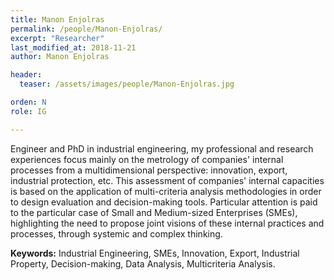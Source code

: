```yaml
---
title: Manon Enjolras
permalink: /people/Manon-Enjolras/
excerpt: "Researcher"
last_modified_at: 2018-11-21
author: Manon Enjolras

header:
  teaser: /assets/images/people/Manon-Enjolras.jpg

orden: N
role: IG

---
```



Engineer and PhD in industrial engineering, my professional and research experiences focus mainly on the metrology of companies' internal processes from a multidimensional perspective: innovation, export, industrial protection, etc. This assessment of companies' internal capacities is based on the application of multi-criteria analysis methodologies in order to design evaluation and decision-making tools. Particular attention is paid to the particular case of Small and Medium-sized Enterprises (SMEs), highlighting the need to propose joint visions of these internal practices and processes, through systemic and complex thinking.

 
**Keywords:** Industrial Engineering, SMEs, Innovation, Export, Industrial Property, Decision-making, Data Analysis, Multicriteria Analysis.
